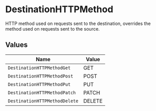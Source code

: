 # DestinationHTTPMethod

HTTP method used on requests sent to the destination, overrides the method used on requests sent to the source.


## Values

| Name                          | Value                         |
| ----------------------------- | ----------------------------- |
| `DestinationHTTPMethodGet`    | GET                           |
| `DestinationHTTPMethodPost`   | POST                          |
| `DestinationHTTPMethodPut`    | PUT                           |
| `DestinationHTTPMethodPatch`  | PATCH                         |
| `DestinationHTTPMethodDelete` | DELETE                        |